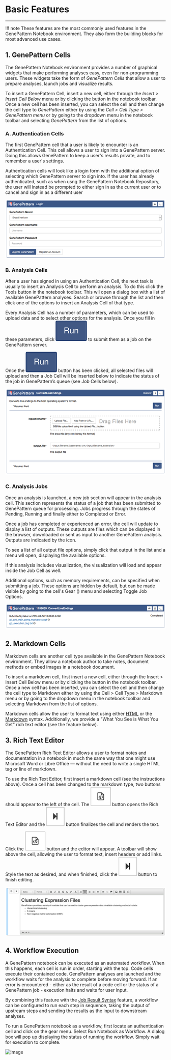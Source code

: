 # Basic Features
--- 

!!! note
    These features are the most commonly used features in the GenePattern
    Notebook environment. They also form the building blocks for most
    advanced use cases.

## 1. GenePattern Cells

The GenePattern Notebook environment provides a number of graphical
widgets that make performing analyses easy, even for non-programming
users. These widgets take the form of *GenePattern Cells* that allow a
user to prepare analyses, launch jobs and visualize results.

To insert a GenePattern Cell, insert a new cell, either through the
*Insert &gt; Insert Cell Below* menu or by clicking the <i class="fa-plus fa"></i> button in the
notebook toolbar. Once a new cell has been inserted, you can select the
cell and then change the cell type to *GenePattern* either by using the
*Cell &gt; Cell Type &gt; GenePattern menu* or by going to the dropdown
menu in the notebook toolbar and selecting *GenePattern* from the list of
options.

### A. Authentication Cells

The first GenePattern cell that a user is likely to encounter is an
Authentication Cell. This cell allows a user to sign into a GenePattern
server. Doing this allows GenePattern to keep a user's results private,
and to remember a user's settings.

Authentication cells will look like a login form with the additional
option of selecting which GenePattern server to sign into. If the user
has already authenticated, such as when usng the GenePattern Notebook
Repository, the user will instead be prompted to either sign in as the
current user or to cancel and sign in as a different user

![image](img/content_screen_shot_2015-08-24_at_10_27_12.png)

### B. Analysis Cells

After a user has signed in using an Authentication Cell, the next task
is usually to insert an Analysis Cell to perform an analysis. To do this
click the <i class="fa-th fa"></i> Tools button in the notebook toolbar. This wll open a dialog
box with a list of available GenePattern analyses. Search or browse
through the list and then click one of the options to insert an Analysis
Cell of that type.

Every Analysis Cell has a number of parameters, which can be used to
upload data and to select other options for the analysis. Once you fill
in these parameters, click ![run](img/run.png) to submit them as a job on the
GenePattern server.

Once the ![run](img/run.png) button has been clicked, all selected files will upload and
then a Job Cell will be inserted below to indicate the status of the job
in GenePattern’s queue (see Job Cells below).

![image](img/content_screen_shot_2015-08-24_at_10_32_11.png)

### C. Analysis Jobs

Once an analysis is launched, a new job section will appear in the
analysis cell. This section represents the status of a job that has been
submitted to GenePattern queue for processing. Jobs progress through the
states of Pending, Running and finally either to Completed or Error.

Once a job has completed or experienced an error, the cell will update
to display a list of outputs. These outputs are files which can be
displayed in the browser, downloaded or sent as input to another
GenePattern analysis. Outputs are indicated by the <i class="fa fa-info-circle" style="color: rgb(128, 128, 128);"></i> icon.

To see a list of all output file options, simply click that output in
the list and a menu wll open, displaying the available options.

If this analysis includes visualization, the visualization will load and
appear inside the Job Cell as well.

Additional options, such as memory requirements, can be specified when
submitting a job. These options are hidden by default, but can be made
visible by going to the cell's Gear (<i class="fa fa-gear"></i>) menu and selecting Toggle Job
Options.

![image](img/content_screen_shot_2015-08-24_at_10_33_20.png)

## 2. Markdown Cells

Markdown cells are another cell type available in the GenePattern
Notebook environment. They allow a notebook author to take notes,
document methods or embed images in a notebook document.

To insert a markdown cell, first insert a new cell, either through the
Insert &gt; Insert Cell Below menu or by clicking the <i class="fa-plus fa"></i> button in the
notebook toolbar. Once a new cell has been inserted, you can select the
cell and then change the cell type to Markdown either by using the Cell
&gt; Cell Type &gt; Markdown menu or by going to the dropdown menu in
the notebook toolbar and selecting Markdown from the list of options.

Markdown cells allow the user to format text using either [HTML](https://developer.mozilla.org/en-US/docs/Web/HTML) or the
[Markdown](https://daringfireball.net/projects/markdown/syntax) syntax. Additionally, we provide a "What You See is What You
Get" rich text editor (see the feature below).

## 3. Rich Text Editor

The GenePattern Rich Text Editor allows a user to format notes and
documentation in a notebook in much the same way that one might use
Microsoft Word or Libre Office — without the need to write a single HTML
tag or line of markdown.

To use the Rich Text Editor, first insert a markdown cell (see the
instructions above). Once a cell has been changed to the markdown type,
two buttons should appear to the left of the cell. The ![code](img/fa-code.png) button opens the
Rich Text Editor and the ![forward](img/fa-forward.png) button finalizes the cell and renders the text.

Click the ![code](img/fa-code.png) button and the editor will appear. A toolbar will show above
the cell, allowing the user to format text, insert headers or add links.
Style the text as desired, and when finished, click the ![forward](img/fa-forward.png) button to finish
editing.

![image](img/wysiwyg.jpg)

## 4. Workflow Execution


A GenePattern notebook can be executed as an automated workflow. When
this happens, each cell is run in order, starting with the top. Code
cells execute their contained code. GenePattern analyses are launched
and the workflow waits for the analysis to complete before moving
forward. If an error is encountered - either as the result of a code
cell or the status of a GenePattern job - execution halts and waits for
user input.

By combining this feature with the [Job Result Syntax](http://genepattern-notebook.org/programmatic/#result-syntax) feature, a workflow
can be configured to run each step in sequence, taking the output of
upstream steps and sending the results as the input to downstream
analyses.

To run a GenePattern notebook as a workflow, first locate an
authentication cell and click on the gear menu. Select Run Notebook as
Workflow. A dialog box will pop up displaying the status of running the
workflow. Simply wait for execution to complete.

![image](https://genepattern-notebook.org/basic-features/workflow-execution.jpg)
